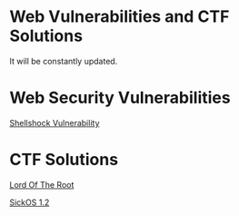 # Web Vulnerabilities and CTF Solutions
It will be constantly updated.
# Web Security Vulnerabilities

<a href="https://github.com/ysfcndgr/Web-Vulnerabilities-and-Exploitation/blob/main/Shellshock.md">Shellshock Vulnerability</a>

# CTF Solutions

<a href="https://github.com/ysfcndgr/Web-Acikliklari-ve-CTF-Cozumleri/blob/main/Lord%20Of%20The%20Root.md">Lord Of The Root</a>

<a href="https://github.com/ysfcndgr/Web-Vulnerabilities-CTF-Solutions/blob/main/SickOsCtf.md">SickOS 1.2</a>
